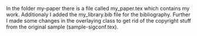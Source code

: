 In the folder my-paper there is a file called my_paper.tex which contains my work. Additionaly I added the my_library.bib file for the bibliography. Further I made some changes in the overlaying class to get rid of the copyright stuff from the original sample (sample-sigconf.tex).
